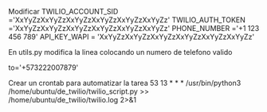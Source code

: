 Modificar 
TWILIO_ACCOUNT_SID ='XxYyZzXxYyZzXxYyZzXxYyZzXxYyZzXxYyZz'
TWILIO_AUTH_TOKEN ='XxYyZzXxYyZzXxYyZzXxYyZzXxYyZzXxYyZz'
PHONE_NUMBER ='+1 123 456 789'
API_KEY_WAPI = 'XxYyZzXxYyZzXxYyZzXxYyZzXxYyZzXxYyZz'

En utils.py modifica la linea colocando un numero de telefono valido  

to='+573222007879'


Crear un crontab para automatizar la tarea
53 13 * * * /usr/bin/python3 /home/ubuntu/de_twilio/twilio_script.py >> /home/ubuntu/de_twilio/twilio.log 2>&1

